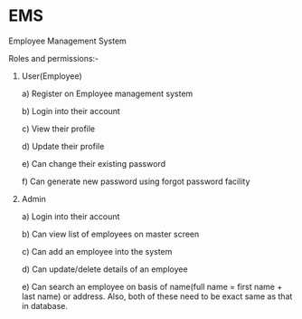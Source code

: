 # EMS
Employee Management System

Roles and permissions:-

1. User(Employee)

    a) Register on Employee management system
    
    b) Login into their account
    
    c) View their profile
    
    d) Update their profile
    
    e) Can change their existing password
    
    f) Can generate new password using forgot password facility
    

2.  Admin

    a) Login into their account
    
    b) Can view list of employees on master screen
    
    c) Can add an employee into the system
    
    d) Can update/delete details of an employee
    
    e) Can search an employee on basis of name(full name = first name + last name) or address.
     Also, both of these need to be exact same as that in database.
     
     

